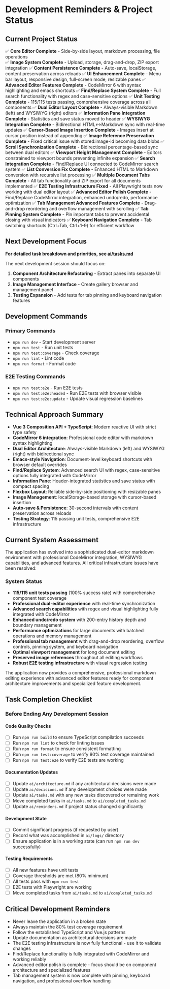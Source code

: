 # Development Reminders & Project Status

## Current Project Status
✅ **Core Editor Complete** - Side-by-side layout, markdown processing, file operations  
✅ **Image System Complete** - Upload, storage, drag-and-drop, ZIP export integration
✅ **Content Persistence Complete** - Auto-save, localStorage, content preservation across reloads
✅ **UI Enhancement Complete** - Menu bar layout, responsive design, full-screen mode, resizable panes
✅ **Advanced Editor Features Complete** - CodeMirror 6 with syntax highlighting and emacs shortcuts
✅ **Find/Replace System Complete** - Full search functionality with regex and case-sensitive options
✅ **Unit Testing Complete** - 115/115 tests passing, comprehensive coverage across all components
✅ **Dual Editor Layout Complete** - Always-visible Markdown (left) and WYSIWYG (right) editors
✅ **Information Pane Integration Complete** - Statistics and save status moved to header
✅ **WYSIWYG Integration Complete** - Bidirectional HTML↔Markdown sync with real-time updates
✅ **Cursor-Based Image Insertion Complete** - Images insert at cursor position instead of appending
✅ **Image Reference Preservation Complete** - Fixed critical issue with stored:image-id becoming data blobs
✅ **Scroll Synchronization Complete** - Bidirectional percentage-based sync between dual editors
✅ **Viewport Height Management Complete** - Editors constrained to viewport bounds preventing infinite expansion
✅ **Search Integration Complete** - Find/Replace UI connected to CodeMirror search system
✅ **List Conversion Fix Complete** - Enhanced HTML to Markdown conversion with recursive list processing
✅ **Multiple Document Tabs Complete** - All tab functionality and ZIP export for all documents implemented
✅ **E2E Testing Infrastructure Fixed** - All Playwright tests now working with dual editor layout
✅ **Advanced Editor Polish Complete** - Find/Replace CodeMirror integration, enhanced undo/redo, performance optimization
✅ **Tab Management Advanced Features Complete** - Drag-and-drop reordering and overflow management with scrolling
✅ **Tab Pinning System Complete** - Pin important tabs to prevent accidental closing with visual indicators
✅ **Keyboard Navigation Complete** - Tab switching shortcuts (Ctrl+Tab, Ctrl+1-9) for efficient workflow

## Next Development Focus

**For detailed task breakdown and priorities, see [ai/tasks.md](./tasks.md)**

The next development session should focus on:
1. **Component Architecture Refactoring** - Extract panes into separate UI components
2. **Image Management Interface** - Create gallery browser and management panel
3. **Testing Expansion** - Add tests for tab pinning and keyboard navigation features

## Development Commands

### Primary Commands
- `npm run dev` - Start development server
- `npm run test` - Run unit tests
- `npm run test:coverage` - Check coverage
- `npm run lint` - Lint code
- `npm run format` - Format code

### E2E Testing Commands
- `npm run test:e2e` - Run E2E tests
- `npm run test:e2e:headed` - Run E2E tests with browser visible
- `npm run test:e2e:update` - Update visual regression baselines

## Technical Approach Summary

- **Vue 3 Composition API + TypeScript**: Modern reactive UI with strict type safety
- **CodeMirror 6 integration**: Professional code editor with markdown syntax highlighting
- **Dual Editor Architecture**: Always-visible Markdown (left) and WYSIWYG (right) with bidirectional sync
- **Emacs-style Navigation**: Document-level keyboard shortcuts with browser default overrides
- **Find/Replace System**: Advanced search UI with regex, case-sensitive options fully integrated with CodeMirror
- **Information Pane**: Header-integrated statistics and save status with compact spacing
- **Flexbox Layout**: Reliable side-by-side positioning with resizable panes
- **Image Management**: localStorage-based storage with cursor-based insertion
- **Auto-save & Persistence**: 30-second intervals with content preservation across reloads
- **Testing Strategy**: 115 passing unit tests, comprehensive E2E infrastructure

## Current System Assessment

The application has evolved into a sophisticated dual-editor markdown environment with professional CodeMirror integration, WYSIWYG capabilities, and advanced features. All critical infrastructure issues have been resolved:

### System Status
- **115/115 unit tests passing** (100% success rate) with comprehensive component test coverage  
- **Professional dual-editor experience** with real-time synchronization
- **Advanced search capabilities** with regex and visual highlighting fully integrated with CodeMirror
- **Enhanced undo/redo system** with 200-entry history depth and boundary management
- **Performance optimizations** for large documents with batched operations and memory management
- **Professional tab management** with drag-and-drop reordering, overflow controls, pinning system, and keyboard navigation
- **Optimal viewport management** for long document editing
- **Preserved image references** throughout all editing workflows
- **Robust E2E testing infrastructure** with visual regression testing

The application now provides a comprehensive, professional markdown editing experience with advanced editor features ready for component architecture improvements and specialized feature development.

## Task Completion Checklist

### Before Ending Any Development Session

#### Code Quality Checks
- [ ] Run `npm run build` to ensure TypeScript compilation succeeds
- [ ] Run `npm run lint` to check for linting issues
- [ ] Run `npm run format` to ensure consistent formatting
- [ ] Run `npm run test:coverage` to verify 80% test coverage maintained
- [ ] Run `npm run test:e2e` to verify E2E tests are working

#### Documentation Updates
- [ ] Update `ai/architecture.md` if any architectural decisions were made
- [ ] Update `ai/decisions.md` if any development choices were made
- [ ] Update `ai/tasks.md` with any new tasks discovered or remaining work
- [ ] Move completed tasks in `ai/tasks.md` to `ai/completed_tasks.md`
- [ ] Update `ai/reminders.md` if project status changed significantly

#### Development State
- [ ] Commit significant progress (if requested by user)
- [ ] Record what was accomplished in `ai/logs/` directory
- [ ] Ensure application is in a working state (can run `npm run dev` successfully)

#### Testing Requirements
- [ ] All new features have unit tests
- [ ] Coverage thresholds are met (80% minimum)
- [ ] All tests pass with `npm run test`
- [ ] E2E tests with Playwright are working
- [ ] Move completed tasks from `ai/tasks.md` to `ai/completed_tasks.md`

## Critical Development Reminders

- Never leave the application in a broken state
- Always maintain the 80% test coverage requirement
- Follow the established TypeScript and Vue.js patterns
- Update documentation as architectural decisions are made
- The E2E testing infrastructure is now fully functional - use it to validate changes
- Find/Replace functionality is fully integrated with CodeMirror and working reliably
- Advanced editor polish is complete - focus should be on component architecture and specialized features
- Tab management system is now complete with pinning, keyboard navigation, and professional overflow handling